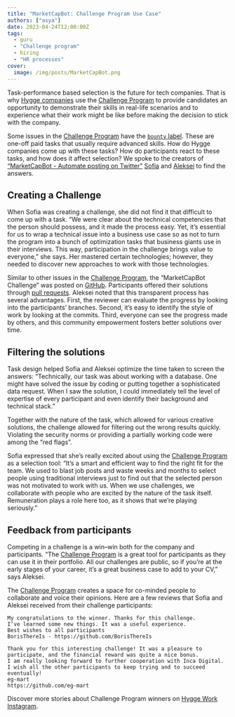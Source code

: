 ```yaml
---
title: "MarketCapBot: Challenge Program Use Case"
authors: ["asya"]
date: 2023-04-24T12:00:00Z
tags:
  - guru
  - "Challenge program"
  - hiring
  - "HR processes"
cover:
  image: /img/posts/MarketCapBot.png
---
```


Task-performance based selection is the future for tech companies. That is why [Hygge companies](https://hygge.work/#hygge-company) use the [Challenge Program](https://hygge.work/growing/challenge-program/) to provide candidates an opportunity to demonstrate their skills in real-life scenarios and to experience what their work might be like before making the decision to stick with the company.

Some issues in the [Challenge Program](https://hygge.work/growing/challenge-program/) have the [`bounty` label](https://github.com/1712n/challenge/issues?q=label%3A%22bounty+-+paid%22+). These are one-off paid tasks that usually require advanced skills. How do Hygge companies come up with these tasks? How do participants react to these tasks, and how does it affect selection? We spoke to the creators of [“MarketCapBot - Automate posting on Twitter”](https://github.com/1712n/challenge/issues/86) [Sofia](https://github.com/sofiasedlova) and [Aleksei](https://github.com/darknessest) to find the answers.

## Creating a Challenge

When Sofia was creating a challenge, she did not find it that difficult to come up with a task. “We were clear about the technical competencies that the person should possess, and it made the process easy. Yet, it’s essential for us to wrap a technical issue into a business use case so as not to turn the program into a bunch of optimization tasks that business giants use in their interviews. This way, participation in the challenge brings value to everyone,” she says. Her mastered certain technologies; however, they needed to discover new approaches to work with those technologies.

Similar to other issues in the [Challenge Program](https://hygge.work/growing/challenge-program/), the “MarketCapBot Challenge” was posted on [GitHub](https://hygge.work/github/). Participants offered their solutions through [pull requests](https://hygge.work/github/pull-requests/). Aleksei noted that this transparent process has several advantages. First, the reviewer can evaluate the progress by looking into the participants’ branches. Second, it’s easy to identify the style of work by looking at the commits. Third, everyone can see the progress made by others, and this community empowerment fosters better solutions over time.

## Filtering the solutions

Task design helped Sofia and Aleksei optimize the time taken to screen the answers: “Technically, our task was about working with a database. One might have solved the issue by coding or putting together a sophisticated data request. When I saw the solution, I could immediately tell the level of expertise of every participant and even identify their background and technical stack.”

Together with the nature of the task, which allowed for various creative solutions, the challenge allowed for filtering out the wrong results quickly. Violating the security norms or providing a partially working code were among the “red flags”.

Sofia expressed that she’s really excited about using the [Challenge Program](https://hygge.work/growing/challenge-program/) as a selection tool: “It’s a smart and efficient way to find the right fit for the team. We used to blast job posts and waste weeks and months to select people using traditional interviews just to find out that the selected person was not motivated to work with us. When we use challenges, we collaborate with people who are excited by the nature of the task itself. Remuneration plays a role here too, as it shows that we’re playing seriously.”

## Feedback from participants

Competing in a challenge is a win–win both for the company and participants. “The [Challenge Program](https://hygge.work/growing/challenge-program/) is a great tool for participants as they can use it in their portfolio. All our challenges are public, so if you’re at the early stages of your career, it’s a great business case to add to your CV,” says Aleksei.

The [Challenge Program](https://hygge.work/growing/challenge-program/) creates a space for co-minded people to collaborate and voice their opinions. Here are a few reviews that Sofia and Aleksei received from their challenge participants:

```
My congratulations to the winner. Thanks for this challenge.
I’ve learned some new things. It was a useful experience.
Best wishes to all participants
BorisThereIs - https://github.com/BorisThereIs
```

```
Thank you for this interesting challenge! It was a pleasure to participate, and the financial reward was quite a nice bonus.
I am really looking forward to further cooperation with Inca Digital.
I wish all the other participants to keep trying and to succeed eventually!
eg-mart
https://github.com/eg-mart
```

Discover more stories about Challenge Program winners on [Hygge Work Instagram](https://www.instagram.com/explore/tags/challenge_successstory/).
